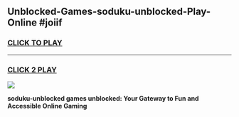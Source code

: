 
## Unblocked-Games-soduku-unblocked-Play-Online #joiif
<h3>
<a href="https://news.freeplayer.one?title=soduku-unblocked&ref=3">CLICK TO PLAY</a></h3>
<hr>

<h3>
<a href="https://news.freeplayer.one?title=soduku-unblocked&ref=3">CLICK 2 PLAY</a>
  
</h3>

<a href="https://news.freeplayer.one?title=soduku-unblocked&ref=3"><img src="https://clearcache.store/games.png"></a>


**soduku-unblocked games unblocked: Your Gateway to Fun and Accessible Online Gaming**
